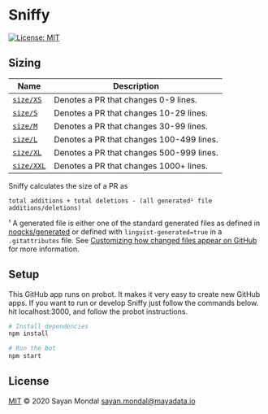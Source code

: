# Sniffy

[![License: MIT](https://img.shields.io/badge/License-MIT-yellow.svg)](https://opensource.org/licenses/MIT)

## Sizing

| Name | Description |
| ---- | ----------- |
| <a id="size/XS" href="#size/XS">`size/XS`</a> | Denotes a PR that changes 0-9 lines. |
| <a id="size/S" href="#size/S">`size/S`</a> | Denotes a PR that changes 10-29 lines. |
| <a id="size/M" href="#size/M">`size/M`</a> | Denotes a PR that changes 30-99 lines. |
| <a id="size/L" href="#size/L">`size/L`</a> | Denotes a PR that changes 100-499 lines. |
| <a id="size/XL" href="#size/XL">`size/XL`</a> | Denotes a PR that changes 500-999 lines. |
| <a id="size/XXL" href="#size/XXL">`size/XXL`</a> | Denotes a PR that changes 1000+ lines. |

Sniffy calculates the size of a PR as

```
total additions + total deletions - (all generated¹ file additions/deletions)
```

¹ A generated file is either one of the standard generated files as defined in [noqcks/generated](https://github.com/noqcks/generated/blob/master/lib/generated.js) or defined with `linguist-generated=true` in a `.gitattributes` file. See [Customizing how changed files appear on GitHub](https://help.github.com/articles/customizing-how-changed-files-appear-on-github/) for more information.

## Setup

This GitHub app runs on probot. It makes it very easy to create new GitHub apps.
If you want to run or develop Sniffy just follow the commands
below. hit localhost:3000, and follow the probot instructions.

```sh
# Install dependencies
npm install

# Run the bot
npm start
```

## License

[MIT](LICENSE) © 2020 Sayan Mondal <sayan.mondal@mayadata.io>
